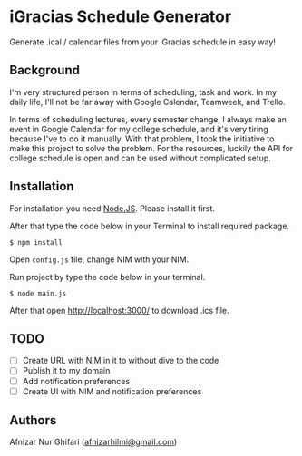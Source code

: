 # iGracias Schedule Generator
Generate .ical / calendar files from your iGracias schedule in easy way!

## Background
I'm very structured person in terms of scheduling, task and work. In my daily life, I'll not be far away with Google Calendar, Teamweek, and Trello.

In terms of scheduling lectures, every semester change, I always make an event in Google Calendar for my college schedule, and it's very tiring because I've to do it manually. With that problem, I took the initiative to make this project to solve the problem. For the resources, luckily the API for college schedule is open and can be used without complicated setup.

## Installation
For installation you need [Node.JS](https://nodejs.org/en/). Please install it first.

After that type the code below in your Terminal to install required package.
```
$ npm install
```

Open `config.js` file, change NIM with your NIM.

Run project by type the code below in your terminal.
```
$ node main.js
```

After that open [http://localhost:3000/](http://localhost:3000/) to download .ics file.

## TODO
- [ ] Create URL with NIM in it to without dive to the code
- [ ] Publish it to my domain
- [ ] Add notification preferences
- [ ] Create UI with NIM and notification preferences

## Authors
Afnizar Nur Ghifari ([afnizarhilmi@gmail.com](mailto:afnizarhilm@gmail.com))
